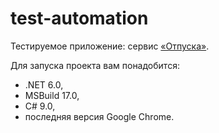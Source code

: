 # test-automation

Тестируемое приложение: сервис [«Отпуска»](https://ronzhina.gitlab-pages.kontur.host/for-course/#/).

Для запуска проекта вам понадобится:
        
* .NET 6.0,
* MSBuild 17.0,
* C# 9.0,
* последняя версия  Google Chrome.
